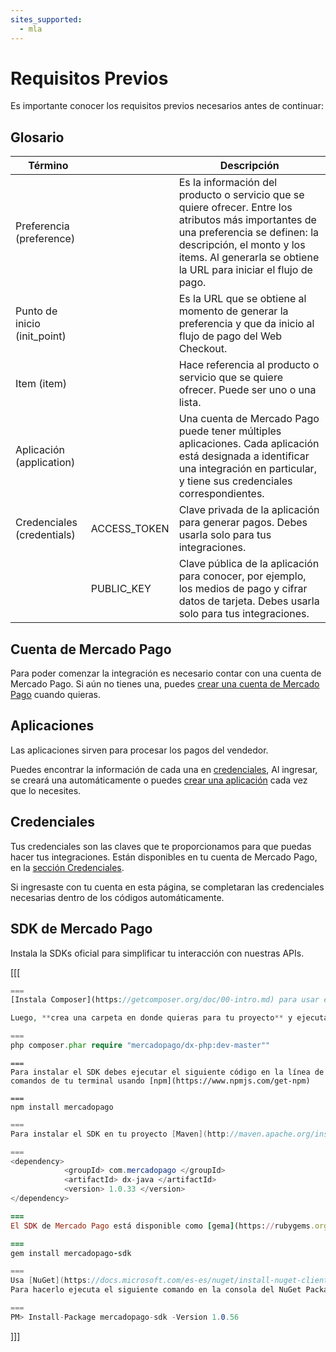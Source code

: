 ```yaml
---
sites_supported:
  - mla
---
```


# Requisitos Previos
Es importante conocer los requisitos previos necesarios antes de continuar:

## Glosario

Término		| 							|	Descripción
------------	| ----------- 			| 	-----------
Preferencia (preference)	|							|	Es la información del producto o servicio que se quiere ofrecer. Entre los atributos más importantes de una preferencia se definen: la descripción, el monto y los items. Al generarla se obtiene la URL para iniciar el flujo de pago.
Punto de inicio (init_point) 	|							|	Es la URL que se obtiene al momento de generar la preferencia y que da inicio al flujo de pago del Web Checkout.
Item (item)			|							|	Hace referencia al producto o servicio que se quiere ofrecer. Puede ser uno o una lista.
Aplicación (application)|            | Una cuenta de Mercado Pago puede tener múltiples aplicaciones. Cada aplicación está designada a identificar una integración en particular, y tiene sus credenciales correspondientes.
Credenciales (credentials) |ACCESS_TOKEN				|	Clave privada de la aplicación para generar pagos. Debes usarla solo para tus integraciones.
				|PUBLIC_KEY				|	Clave pública de la aplicación para conocer, por ejemplo, los medios de pago y cifrar datos de tarjeta. Debes usarla solo para tus integraciones.

## Cuenta de Mercado Pago
Para poder comenzar la integración es necesario contar con una cuenta de Mercado Pago. 
Si aún no tienes una, puedes [crear una cuenta de Mercado Pago](https://www.mercadopago.com.ar/) cuando quieras.

## Aplicaciones

Las aplicaciones sirven para procesar los pagos del vendedor.

Puedes encontrar la información de cada una en [credenciales](https://www.mercadopago.com/mla/account/credentials), Al ingresar, se creará una automáticamente o puedes [crear una aplicación](https://applications.mercadopago.com/) cada vez que lo necesites. 
		

## Credenciales
Tus credenciales son las claves que te proporcionamos para que puedas hacer tus integraciones. Están disponibles en tu cuenta de Mercado Pago, en la [sección Credenciales](https://www.mercadopago.com/mla/account/credentials).

Si ingresaste con tu cuenta en esta página, se completaran las credenciales necesarias dentro de los códigos automáticamente.



## SDK de Mercado Pago
Instala la SDKs oficial para simplificar tu interacción con nuestras APIs.

[[[
```PHP
===
[Instala Composer](https://getcomposer.org/doc/00-intro.md) para usar el SDK. 

Luego, **crea una carpeta en donde quieras para tu proyecto** y ejecuta dentro de ella, el siguiente código desde la terminal:

===
php composer.phar require "mercadopago/dx-php:dev-master""
```
```Node JS
===
Para instalar el SDK debes ejecutar el siguiente código en la línea de comandos de tu terminal usando [npm](https://www.npmjs.com/get-npm)

===
npm install mercadopago
```

```Java
===
Para instalar el SDK en tu proyecto [Maven](http://maven.apache.org/install.html) agrega la siguiente dependencia en tu archivo pom.xml y luego ejecuta 'maven install'

===
<dependency>
		    <groupId> com.mercadopago </groupId>
		    <artifactId> dx-java </artifactId>
		    <version> 1.0.33 </version>
</dependency>
```
```Ruby
===
El SDK de Mercado Pago está disponible como [gema](https://rubygems.org/gems/mercadopago-sdk), para instalarla debes ejecutar el siguiente código en la línea de comandos:

===
gem install mercadopago-sdk
```
```csharp
===
Usa [NuGet](https://docs.microsoft.com/es-es/nuget/install-nuget-client-tools) para instalar el SDK .NET de Mercado Pago.
Para hacerlo ejecuta el siguiente comando en la consola del NuGet Package Manager:

===
PM> Install-Package mercadopago-sdk -Version 1.0.56
```
]]]